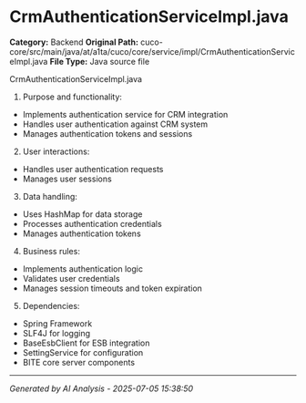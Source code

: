 # CrmAuthenticationServiceImpl.java

**Category:** Backend
**Original Path:** cuco-core/src/main/java/at/a1ta/cuco/core/service/impl/CrmAuthenticationServiceImpl.java
**File Type:** Java source file

CrmAuthenticationServiceImpl.java
1. Purpose and functionality:
- Implements authentication service for CRM integration
- Handles user authentication against CRM system
- Manages authentication tokens and sessions

2. User interactions:
- Handles user authentication requests
- Manages user sessions

3. Data handling:
- Uses HashMap for data storage
- Processes authentication credentials
- Manages authentication tokens

4. Business rules:
- Implements authentication logic
- Validates user credentials
- Manages session timeouts and token expiration

5. Dependencies:
- Spring Framework
- SLF4J for logging
- BaseEsbClient for ESB integration
- SettingService for configuration
- BITE core server components

---
*Generated by AI Analysis - 2025-07-05 15:38:50*
